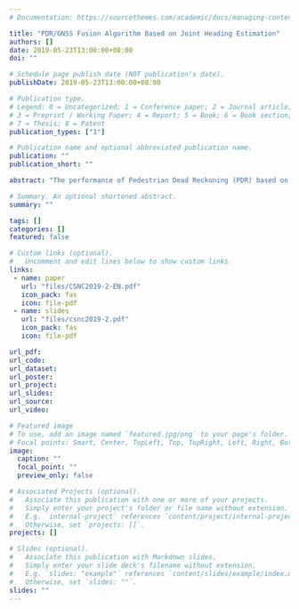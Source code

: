 ```yaml
---
# Documentation: https://sourcethemes.com/academic/docs/managing-content/

title: "PDR/GNSS Fusion Algorithm Based on Joint Heading Estimation"
authors: []
date: 2019-05-23T13:00:00+08:00
doi: ""

# Schedule page publish date (NOT publication's date).
publishDate: 2019-05-23T13:00:00+08:00

# Publication type.
# Legend: 0 = Uncategorized; 1 = Conference paper; 2 = Journal article;
# 3 = Preprint / Working Paper; 4 = Report; 5 = Book; 6 = Book section;
# 7 = Thesis; 8 = Patent
publication_types: ["1"]

# Publication name and optional abbreviated publication name.
publication: ""
publication_short: ""

abstract: "The performance of Pedestrian Dead Reckoning (PDR) based on a smartphone is limited due to the low-cost MEMS IMU. Heading and stride length estimation tend to accumulate errors over time and those errors lead to the failure of PDR. Considering that Global Navigation Satellite System (GNSS) provides ab-solute location information in outdoor applications, and the characteristics of estimation errors of GNSS are quite different from those of PDR. In this paper, we analyse the characteristics of two different types of errors first, then we propose a fusion positioning framework that can fuse PDR and GNSS information in real time. The joint estimations of heading and stride length are also given. The experimental results show that the fusion algorithm is superior to PDR or GNSS in heading estimation, anti-multipath and noise performance."

# Summary. An optional shortened abstract.
summary: ""

tags: []
categories: []
featured: false

# Custom links (optional).
#   Uncomment and edit lines below to show custom links.
links:
 - name: paper
   url: "files/CSNC2019-2-EN.pdf"
   icon_pack: fas
   icon: file-pdf
 - name: slides
   url: "files/csnc2019-2.pdf"
   icon_pack: fas
   icon: file-pdf

url_pdf:
url_code:
url_dataset:
url_poster:
url_project:
url_slides:
url_source:
url_video:

# Featured image
# To use, add an image named `featured.jpg/png` to your page's folder. 
# Focal points: Smart, Center, TopLeft, Top, TopRight, Left, Right, BottomLeft, Bottom, BottomRight.
image:
  caption: ""
  focal_point: ""
  preview_only: false

# Associated Projects (optional).
#   Associate this publication with one or more of your projects.
#   Simply enter your project's folder or file name without extension.
#   E.g. `internal-project` references `content/project/internal-project/index.md`.
#   Otherwise, set `projects: []`.
projects: []

# Slides (optional).
#   Associate this publication with Markdown slides.
#   Simply enter your slide deck's filename without extension.
#   E.g. `slides: "example"` references `content/slides/example/index.md`.
#   Otherwise, set `slides: ""`.
slides: ""
---
```

